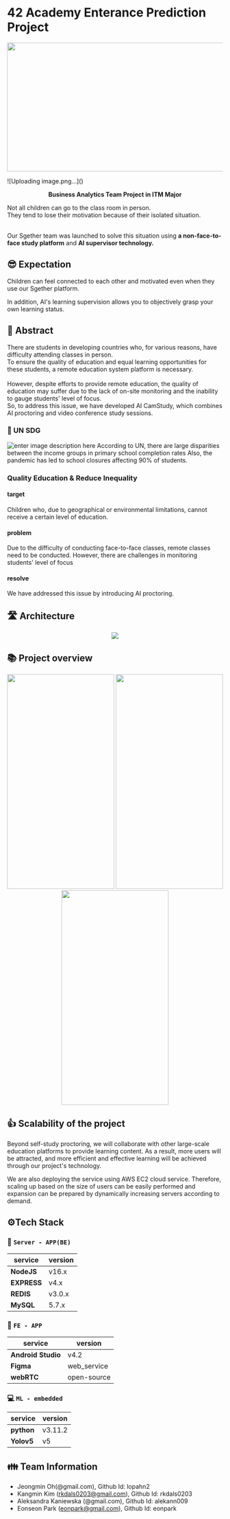 # 42 Academy Enterance Prediction Project

  
<p  align="center">
<img  width="900px"  height = "300px"  src="https://github.com/BusinessAnalyticsTeamProject/DataMining/assets/111236793/28eea43e-5f03-41df-b5cc-524d7f1f947a"/>
</p>
![Uploading image.png…]()

 <p  align="center"><b>Business Analytics Team Project in ITM Major</b></p>

Not all children can go to the class room in person.  
They tend to lose their motivation because of  their isolated situation.  
<br>

Our Sgether team was launched to solve this situation using **a non-face-to-face study platform** and **AI supervisor technology.**

 
## 😎 Expectation 
Children can feel connected to each other and motivated even when they use our Sgether platform.  

In addition, AI's learning supervision allows you to objectively grasp your own learning status.

## 📄 Abstract


There are students in developing countries who, for various reasons, have difficulty attending classes in person.
<br>
To ensure the quality of education and equal learning opportunities for these students, a remote education system platform is necessary. 
<br>  
However, despite efforts to provide remote education, the quality of education may suffer due to the lack of on-site monitoring and the inability to gauge students' level of focus.
<br>
So, to address this issue, we have developed AI CamStudy, which combines AI proctoring and video conference study sessions.
  
### 📄 UN SDG
![enter image description here](https://user-images.githubusercontent.com/111236793/229104885-08f072f1-83ad-4603-9bd4-bed9f79638bf.png)
According to UN, there are large disparities between the income groups in primary school completion rates Also, the pandemic has led to school closures affecting 90% of students.

### Quality Education & Reduce Inequality

#### target
Children who, due to geographical or environmental limitations, cannot receive a certain level of education.
#### problem
Due to the difficulty of conducting face-to-face classes, remote classes need to be conducted. However, there are challenges in monitoring students' level of focus
#### resolve
We have addressed this issue by introducing AI proctoring.

## 🛣 Architecture
<p  align="center">
<img src="https://user-images.githubusercontent.com/111236793/229113399-f41dcb49-399a-4b51-8140-ff66b628ce75.png"/>
</p>


## 📚 Project overview
<p  align="center">
<img width = "250px" height = "500px" src="https://user-images.githubusercontent.com/76484900/227690312-6296bc19-ab94-418b-ac83-76dc9fdfb836.png"/>
<img width = "250px" height = "500px" src="https://user-images.githubusercontent.com/76484900/227690317-f8f6294e-3d75-4ba4-8a95-1464a2609397.png"/>
<img width = "250px" height = "500px" src="https://user-images.githubusercontent.com/76484900/227690318-78d17535-1bae-4940-bb0f-5b8bda74ab26.png"/>
</p>


##  👍 Scalability of the project
Beyond self-study proctoring, we will collaborate with other large-scale education platforms to provide learning content. As a result, more users will be attracted, and more efficient and effective learning will be achieved through our project's technology.

We are also deploying the service using AWS EC2 cloud service. Therefore, scaling up based on the size of users can be easily performed and expansion can be prepared by dynamically increasing servers according to demand.



 

## ⚙️Tech Stack


### 🚏 `Server - APP(BE)`

|service|version|
|--|--|
|**NodeJS**|v16.x|
|**EXPRESS**|v4.x|
|**REDIS**|v3.0.x|
|**MySQL**|5.7.x|

  

### 📱 `FE - APP`

|service|version|
|--|--|
|**Android Studio**|v4.2|
|**Figma**|web_service|
|**webRTC**|open-source|

  

### 💻 `ML - embedded`

|service|version|
|--|--|
|**python**|v3.11.2|
|**Yolov5**|v5|

  


## 👪 Team Information

- Jeongmin Oh(@gmail.com), Github Id: lopahn2 
- Kangmin Kim (rkdals0203@gmail.com), Github Id: rkdals0203 
- Aleksandra Kaniewska (@gmail.com), Github Id: alekann009 
- Eonseon Park (eonpark@gmail.com), Github Id: eonpark 
